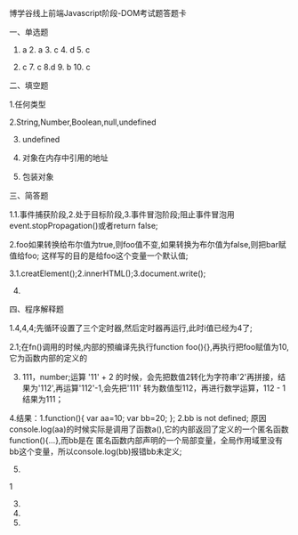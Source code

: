 博学谷线上前端Javascript阶段-DOM考试题答题卡

一、单选题

1. a 2. a  3. c 4. d 5. c 

6. c 7. c 8.d  9. b 10. c

二、填空题

1.任何类型

2.String,Number,Boolean,null,undefined

3.  undefined

4. 对象在内存中引用的地址

5. 包装对象

三、简答题

1.1.事件捕获阶段,2.处于目标阶段,3.事件冒泡阶段;阻止事件冒泡用event.stopPropagation()或者return false; 

2.foo如果转换给布尔值为true,则foo值不变,如果转换为布尔值为false,则把bar赋值给foo; 这样写的目的是给foo这个变量一个默认值;    

3.1.creatElement();2.innerHTML();3.document.write();

4.

四、程序解释题

1.4,4,4;先循环设置了三个定时器,然后定时器再运行,此时i值已经为4了;

2.1;在fn()调用的时候,内部的预编译先执行function foo(){},再执行把foo赋值为10,它为函数内部的定义的

3. 111，number;运算 '11' + 2 的时候，会先把数值2转化为字符串'2'再拼接，结果为'112',再运算'112'-1,会先把'111'
    转为数值型112，再进行数学运算，112 - 1 结果为111；

4.结果：1.function(){
       var aa=10;
       var bb=20;
       };
       2.bb is not defined;
       原因console.log(aa)的时候实际是调用了函数a(),它的内部返回了定义的一个匿名函数function(){...},而bb是在
       匿名函数内部声明的一个局部变量，全局作用域里没有bb这个变量，所以console.log(bb)报错bb未定义;

5.































1

3.

4.

5.